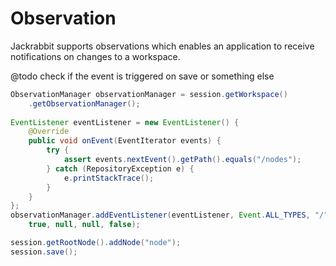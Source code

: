 Observation
=========================================

Jackrabbit supports observations which enables an application to receive notifications on changes to a workspace.

@todo check if the event is triggered on save or something else

```java
ObservationManager observationManager = session.getWorkspace()
    .getObservationManager();
    
EventListener eventListener = new EventListener() {
    @Override
    public void onEvent(EventIterator events) {
        try {
            assert events.nextEvent().getPath().equals("/nodes");
        } catch (RepositoryException e) {
            e.printStackTrace();
        }
    }
};
observationManager.addEventListener(eventListener, Event.ALL_TYPES, "/", 
    true, null, null, false);

session.getRootNode().addNode("node");
session.save();
```
